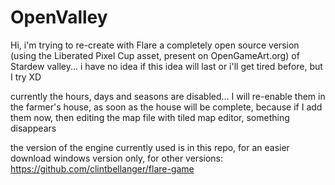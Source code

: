 # OpenValley

Hi, i'm trying to re-create with Flare a completely open source version (using the Liberated Pixel Cup asset, present on OpenGameArt.org) of Stardew valley... i have no idea if this idea will last or i'll get tired before, but I try XD

currently the hours, days and seasons are disabled... I will re-enable them in the farmer's house, as soon as the house will be complete, because if I add them now, then editing the map file with tiled map editor, something disappears

the version of the engine currently used is in this repo, for an easier download
windows version only, for other versions: https://github.com/clintbellanger/flare-game